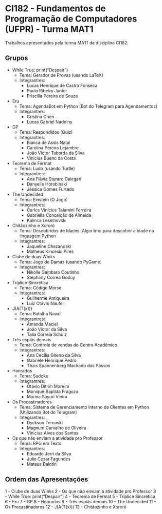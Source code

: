 # CI182 - Fundamentos de Programação de Computadores (UFPR) - Turma MAT1

Trabalhos apresentados pela turma MAT1 da disciplina CI182.

## Grupos
- While True: print(“Despair”)
	- Tema: Gerador de Provas (usando LaTeX)
	- Integrantres:
	    - Lucas Henrique de Castro Fonseca
	    - Paulo Ribeiro Junior
	    - Priscilla Pereira de Souza
- Eru
	- Tema: AgendaBot em Python (Bot do Telegram para Agendamentos)
	- Integrantres:
	    - Cristina Chen
	    - Lucas Gabriel Nadolny
- GP
	- Tema: Respondidos (Quiz)
	- Integrantres:
	    - Bianca de Assis Natal
	    - Carolina Pereira Lejambre
	    - João Victor Taborda da Silva
	    - Vinícius Bueno da Costa
- Teorema de Fermat
	- Tema: Ludo (usando Turtle)
	- Integrantres:
	    - Ana Flávia Sturaro Calegari
	    - Danyelle Horobinski
	    - Jéssica Gomes Furtado
- The Undecided
	- Tema: Einstein (O Jogo)
	- Integrantres:
	    - Carlos Vinícius Talamini Ferreira
	    - Gabriella Conceição de Almeida
	    - Kalinca Lesinhovski
- Chitãozinho e Xororó
	- Tema: Descobridos de Idades: Algoritmo para descobrir a idade na linguagem Python
	- Integrantres:
	    - Jaqueline Chezanoski
	    - Matheus Kinceski Pires
- Clube de duas Winks
	- Tema: Jogo de Damas (usando PyGame)
	- Integrantres:
	    - Nikolle Gambaro Coutinho
	    - Stephany Correa Godoy
- Tríplice Sincrética
	- Tema: Código Morse
	- Integrantres:
	    - Guilherme Antiqueira
	    - Luiz Otávio Naufel
- J(A(T(x)))
	- Tema: Batalha Naval
	- Integrantres:
	    - Amanda Maciel
	    - João Victor da Silva
	    - Talia Correia Schulz
- Três espiãs demais
	- Tema: Controle de vendas do Centro Acadêmico
	- Integrantres:
	    - Ana Cecília Gheno da Silva
	    - Gabriele Henrique Pedro
	    - Thais Spannenberg Machado dos Passos
- Honrados
	- Tema: Sudoku
	- Integrantres:
	    - Otávio Ditriih Moreira
	    - Monique Baptsta Fragozo
	    - Marina Sayuri Vieira
- Os Procastinadores
	- Tema: Sistema de Gerenciamento Interno de Clientes em Python (Utilizando Bot do Telegram)
	- Integrantres:
	    - Dyckson Ternoski
	    - Magnum Carvalho de Oliveira
	    - Vinicius Alves dos Santos
- Os que não enviam a atividade pro Professor
	- Tema: RPG em Texto
	- Integrantres:
	    - Eduardo Jerri da Silva
	    - Julio Cesar Fagundes
	    - Mateus Balotin

## Ordem das Apresentações
1 - Clube de duas Winks
2 - Os que não enviam a atividade pro Professor
3 - While True: print(“Despair”)
4 - Teorema de Fermat
5 - Tríplice Sincrética
6 - Eru
7 - GP
8 - Honrados
9 - Três espiãs demais
10 - The Undecided
11 - Os Procastinadores
12 - J(A(T(x)))
13 - Chitãozinho e Xororó
